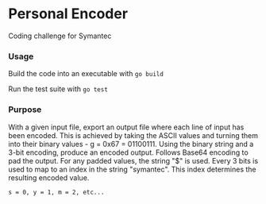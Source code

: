 Personal Encoder
================

Coding challenge for Symantec

### Usage

Build the code into an executable with `go build`

Run the test suite with `go test`

### Purpose

With a given input file, export an output file where each line of input has been encoded. 
This is achieved by taking the ASCII values and turning them into their binary values - g = 0x67 = 01100111. 
Using the binary string and a 3-bit encoding, produce an encoded output. Follows Base64 encoding to pad the output. 
For any padded values, the string "$" is used. 
Every 3 bits is used to map to an index in the string "symantec". This index determines the resulting encoded value. 

`s = 0, y = 1, m = 2, etc...`
